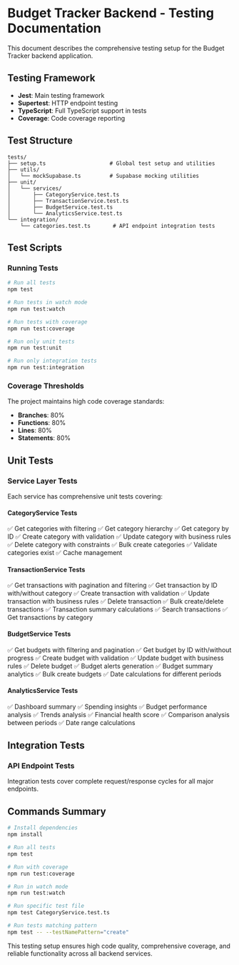 # Budget Tracker Backend - Testing Documentation

This document describes the comprehensive testing setup for the Budget Tracker backend application.

## Testing Framework

- **Jest**: Main testing framework
- **Supertest**: HTTP endpoint testing
- **TypeScript**: Full TypeScript support in tests
- **Coverage**: Code coverage reporting

## Test Structure

```
tests/
├── setup.ts                    # Global test setup and utilities
├── utils/
│   └── mockSupabase.ts         # Supabase mocking utilities
├── unit/
│   └── services/
│       ├── CategoryService.test.ts
│       ├── TransactionService.test.ts
│       ├── BudgetService.test.ts
│       └── AnalyticsService.test.ts
└── integration/
    └── categories.test.ts       # API endpoint integration tests
```

## Test Scripts

### Running Tests

```bash
# Run all tests
npm test

# Run tests in watch mode
npm run test:watch

# Run tests with coverage
npm run test:coverage

# Run only unit tests
npm run test:unit

# Run only integration tests
npm run test:integration
```

### Coverage Thresholds

The project maintains high code coverage standards:

- **Branches**: 80%
- **Functions**: 80%
- **Lines**: 80%
- **Statements**: 80%

## Unit Tests

### Service Layer Tests

Each service has comprehensive unit tests covering:

#### CategoryService Tests
✅ Get categories with filtering
✅ Get category hierarchy
✅ Get category by ID
✅ Create category with validation
✅ Update category with business rules
✅ Delete category with constraints
✅ Bulk create categories
✅ Validate categories exist
✅ Cache management

#### TransactionService Tests
✅ Get transactions with pagination and filtering
✅ Get transaction by ID with/without category
✅ Create transaction with validation
✅ Update transaction with business rules
✅ Delete transaction
✅ Bulk create/delete transactions
✅ Transaction summary calculations
✅ Search transactions
✅ Get transactions by category

#### BudgetService Tests
✅ Get budgets with filtering and pagination
✅ Get budget by ID with/without progress
✅ Create budget with validation
✅ Update budget with business rules
✅ Delete budget
✅ Budget alerts generation
✅ Budget summary analytics
✅ Bulk create budgets
✅ Date calculations for different periods

#### AnalyticsService Tests
✅ Dashboard summary
✅ Spending insights
✅ Budget performance analysis
✅ Trends analysis
✅ Financial health score
✅ Comparison analysis between periods
✅ Date range calculations

## Integration Tests

### API Endpoint Tests

Integration tests cover complete request/response cycles for all major endpoints.

## Commands Summary

```bash
# Install dependencies
npm install

# Run all tests
npm test

# Run with coverage
npm run test:coverage

# Run in watch mode
npm run test:watch

# Run specific test file
npm test CategoryService.test.ts

# Run tests matching pattern
npm test -- --testNamePattern="create"
```

This testing setup ensures high code quality, comprehensive coverage, and reliable functionality across all backend services.